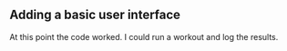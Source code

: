 

## Adding a basic user interface
At this point the code worked. I could run a workout and log the results.
